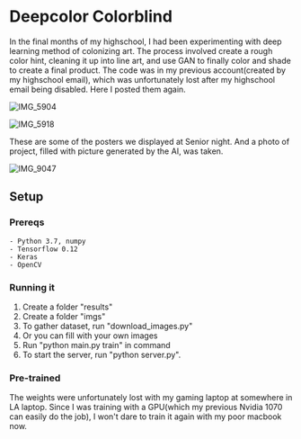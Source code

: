 # Deepcolor Colorblind

In the final months of my highschool, I had been experimenting with deep learning method of colonizing art. The process involved create a rough color hint, cleaning it up into line art, and use GAN to finally color and shade to create a final product. The code was in my previous account(created by my highschool email), which was unfortunately lost after my highschool email being disabled. Here I posted them again.

![IMG_5904](https://user-images.githubusercontent.com/37922185/79122597-16bf6680-7d66-11ea-8c2d-00a058295983.PNG)

![IMG_5918](https://user-images.githubusercontent.com/37922185/79122614-263eaf80-7d66-11ea-8650-c94d6b8ab7f8.PNG)

These are some of the posters we displayed at Senior night. And a photo of project, filled with picture generated by the AI, was taken. 

![IMG_9047](https://user-images.githubusercontent.com/37922185/79122821-b5e45e00-7d66-11ea-8e49-391ca3191d46.JPG)

## Setup

### Prereqs
    - Python 3.7, numpy
    - Tensorflow 0.12
    - Keras
    - OpenCV
    
### Running it
1. Create a folder "results"
2. Create a folder "imgs"
3. To gather dataset, run "download_images.py"
4. Or you can fill with your own images 
5. Run "python main.py train" in command
6. To start the server, run "python server.py".

### Pre-trained
The weights were unfortunately lost with my gaming laptop at somewhere in LA laptop. Since I was training with a GPU(which my previous Nvidia 1070 can easily do the job), I won't dare to train it again with my poor macbook now.


